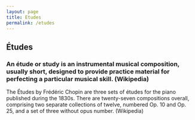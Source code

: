 ```yaml
---
layout: page
title: Etudes
permalink: /etudes
---
```


<h2>Études</h2>
<h3>An étude or study is an instrumental musical composition, usually short, designed to provide practice material for perfecting a particular musical skill. (Wikipedia)</h3>
<p>The Études by Frédéric Chopin are three sets of études for the piano published during the 1830s. There are twenty-seven compositions overall, comprising two separate collections of twelve, numbered Op. 10 and Op. 25, and a set of three without opus number. (Wikipedia)</p>


